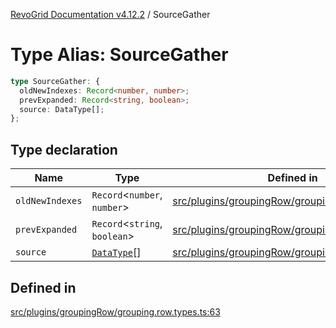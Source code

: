 [RevoGrid Documentation v4.12.2](README.md) / SourceGather

# Type Alias: SourceGather

```ts
type SourceGather: {
  oldNewIndexes: Record<number, number>;
  prevExpanded: Record<string, boolean>;
  source: DataType[];
};
```

## Type declaration

| Name | Type | Defined in |
| ------ | ------ | ------ |
| `oldNewIndexes` | `Record`\<`number`, `number`\> | [src/plugins/groupingRow/grouping.row.types.ts:66](https://github.com/revolist/revogrid/blob/e582d99bf63e98e148b1cd4edfa5db75a0a4d1b7/src/plugins/groupingRow/grouping.row.types.ts#L66) |
| `prevExpanded` | `Record`\<`string`, `boolean`\> | [src/plugins/groupingRow/grouping.row.types.ts:65](https://github.com/revolist/revogrid/blob/e582d99bf63e98e148b1cd4edfa5db75a0a4d1b7/src/plugins/groupingRow/grouping.row.types.ts#L65) |
| `source` | [`DataType`](TypeAlias.DataType.md)[] | [src/plugins/groupingRow/grouping.row.types.ts:64](https://github.com/revolist/revogrid/blob/e582d99bf63e98e148b1cd4edfa5db75a0a4d1b7/src/plugins/groupingRow/grouping.row.types.ts#L64) |

## Defined in

[src/plugins/groupingRow/grouping.row.types.ts:63](https://github.com/revolist/revogrid/blob/e582d99bf63e98e148b1cd4edfa5db75a0a4d1b7/src/plugins/groupingRow/grouping.row.types.ts#L63)

